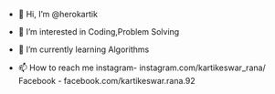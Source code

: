 - 👋 Hi, I’m @herokartik
- 👀 I’m interested in Coding,Problem Solving
- 🌱 I’m currently learning Algorithms 

- 📫 How to reach me
instagram- instagram.com/kartikeswar_rana/
Facebook - facebook.com/kartikeswar.rana.92

<!---
herokartik/herokartik is a ✨ special ✨ repository because its `README.md` (this file) appears on your GitHub profile.
You can click the Preview link to take a look at your changes.
--->
